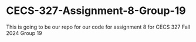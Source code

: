# CECS-327-Assignment-8-Group-19
This is going to be our repo for our code for assignment 8 for CECS 327 Fall 2024 Group 19
